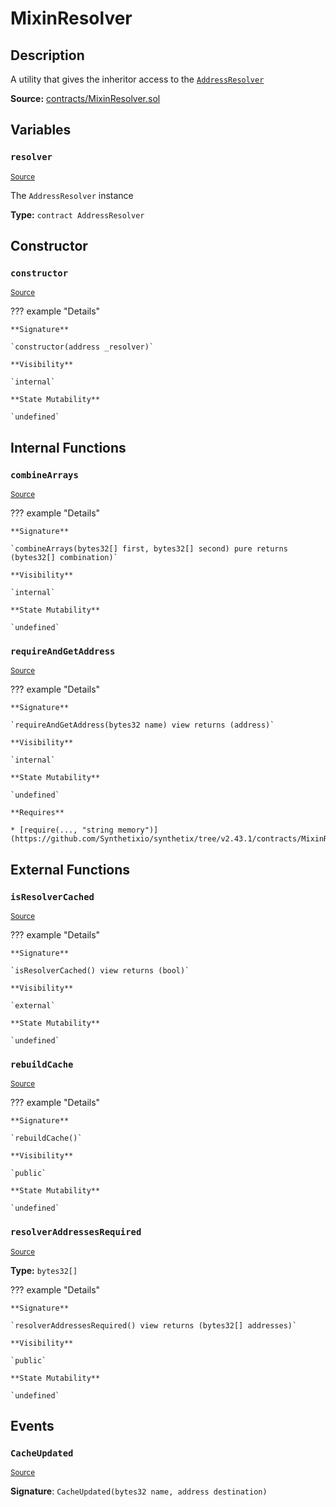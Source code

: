 # MixinResolver

## Description

A utility that gives the inheritor access to the [`AddressResolver`](AddressResolver.md)

**Source:** [contracts/MixinResolver.sol](https://github.com/Synthetixio/synthetix/tree/v2.43.1/contracts/MixinResolver.sol)

## Variables

### `resolver`

<sub>[Source](https://github.com/Synthetixio/synthetix/tree/v2.43.1/contracts/MixinResolver.sol#L12)</sub>

The `AddressResolver` instance

**Type:** `contract AddressResolver`

## Constructor

### `constructor`

<sub>[Source](https://github.com/Synthetixio/synthetix/tree/v2.43.1/contracts/MixinResolver.sol#L16)</sub>

??? example "Details"

    **Signature**

    `constructor(address _resolver)`

    **Visibility**

    `internal`

    **State Mutability**

    `undefined`

## Internal Functions

### `combineArrays`

<sub>[Source](https://github.com/Synthetixio/synthetix/tree/v2.43.1/contracts/MixinResolver.sol#L22)</sub>

??? example "Details"

    **Signature**

    `combineArrays(bytes32[] first, bytes32[] second) pure returns (bytes32[] combination)`

    **Visibility**

    `internal`

    **State Mutability**

    `undefined`

### `requireAndGetAddress`

<sub>[Source](https://github.com/Synthetixio/synthetix/tree/v2.43.1/contracts/MixinResolver.sol#L73)</sub>

??? example "Details"

    **Signature**

    `requireAndGetAddress(bytes32 name) view returns (address)`

    **Visibility**

    `internal`

    **State Mutability**

    `undefined`

    **Requires**

    * [require(..., "string memory")](https://github.com/Synthetixio/synthetix/tree/v2.43.1/contracts/MixinResolver.sol#L75)

## External Functions

### `isResolverCached`

<sub>[Source](https://github.com/Synthetixio/synthetix/tree/v2.43.1/contracts/MixinResolver.sol#L58)</sub>

??? example "Details"

    **Signature**

    `isResolverCached() view returns (bool)`

    **Visibility**

    `external`

    **State Mutability**

    `undefined`

### `rebuildCache`

<sub>[Source](https://github.com/Synthetixio/synthetix/tree/v2.43.1/contracts/MixinResolver.sol#L43)</sub>

??? example "Details"

    **Signature**

    `rebuildCache()`

    **Visibility**

    `public`

    **State Mutability**

    `undefined`

### `resolverAddressesRequired`

<sub>[Source](https://github.com/Synthetixio/synthetix/tree/v2.43.1/contracts/MixinResolver.sol#L41)</sub>

**Type:** `bytes32[]`

??? example "Details"

    **Signature**

    `resolverAddressesRequired() view returns (bytes32[] addresses)`

    **Visibility**

    `public`

    **State Mutability**

    `undefined`

## Events

### `CacheUpdated`

<sub>[Source](https://github.com/Synthetixio/synthetix/tree/v2.43.1/contracts/MixinResolver.sol#L81)</sub>

**Signature**: `CacheUpdated(bytes32 name, address destination)`
